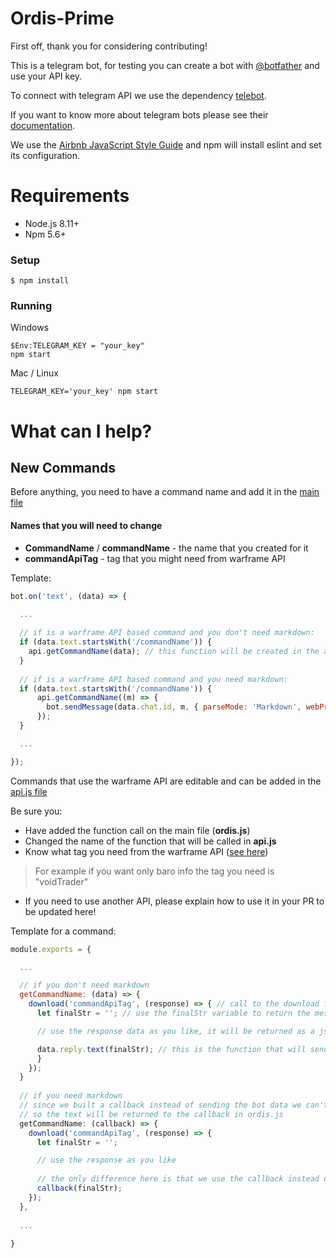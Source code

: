 # Ordis-Prime
First off, thank you for considering contributing!

This is a telegram bot, for testing you can create a bot with [@botfather](https://telegram.me/botfather) and use your API key.

To connect with telegram API we use the dependency [telebot](https://github.com/mullwar/telebot).

If you want to know more about telegram bots please see their [documentation](https://core.telegram.org/bots).

We use the [Airbnb JavaScript Style Guide](https://github.com/airbnb/javascript) and npm will install eslint and set its configuration.

# Requirements
- Node.js 8.11+
- Npm 5.6+
### Setup
`$ npm install`

### Running
Windows
```
$Env:TELEGRAM_KEY = "your_key"
npm start
```
Mac / Linux
```
TELEGRAM_KEY='your_key' npm start
```

# What can I help?
## New Commands
Before anything, you need to have a command name and add it in the [main file](./ordis.js)

#### Names that you will need to change
- **CommandName** / **commandName** - the name that you created for it
- **commandApiTag** - tag that you might need from warframe API

Template:
```javascript
bot.on('text', (data) => {

  ...
  
  // if is a warframe API based command and you don't need markdown:
  if (data.text.startsWith('/commandName')) {
    api.getCommandName(data); // this function will be created in the api file, see below.
  }
  
  // if is a warframe API based command and you need markdown:
  if (data.text.startsWith('/commandName')) {
      api.getCommandName((m) => {
        bot.sendMessage(data.chat.id, m, { parseMode: 'Markdown', webPreview: false });
      });
  }

  ...

});
```
Commands that use the warframe API are editable and can be added in the [api.js file](./commands/api.js)

Be sure you:
- Have added the function call on the main file (**ordis.js**)
- Changed the name of the function that will be called in **api.js**
- Know what tag you need from the warframe API ([see here](https://ws.warframestat.us/pc))
> For example if you want only baro info the tag you need is "voidTrader"
- If you need to use another API, please explain how to use it in your PR to be updated here!

Template for a command:
```javascript
module.exports = {

  ...

  // if you don't need markdown
  getCommandName: (data) => {
    download('commandApiTag', (response) => { // call to the download function, to connect with the api
      let finalStr = ''; // use the finalStr variable to return the message if needed

      // use the response data as you like, it will be returned as a json.

      data.reply.text(finalStr); // this is the function that will send the text to the user
      }
    });
  }
  
  // if you need markdown
  // since we built a callback instead of sending the bot data we can't just send the message from here
  // so the text will be returned to the callback in ordis.js
  getCommandName: (callback) => { 
    download('commandApiTag', (response) => {
      let finalStr = '';

      // use the response as you like
      
      // the only difference here is that we use the callback instead of the data.reply
      callback(finalStr);
    });
  },
  
  ...
  
}
```
